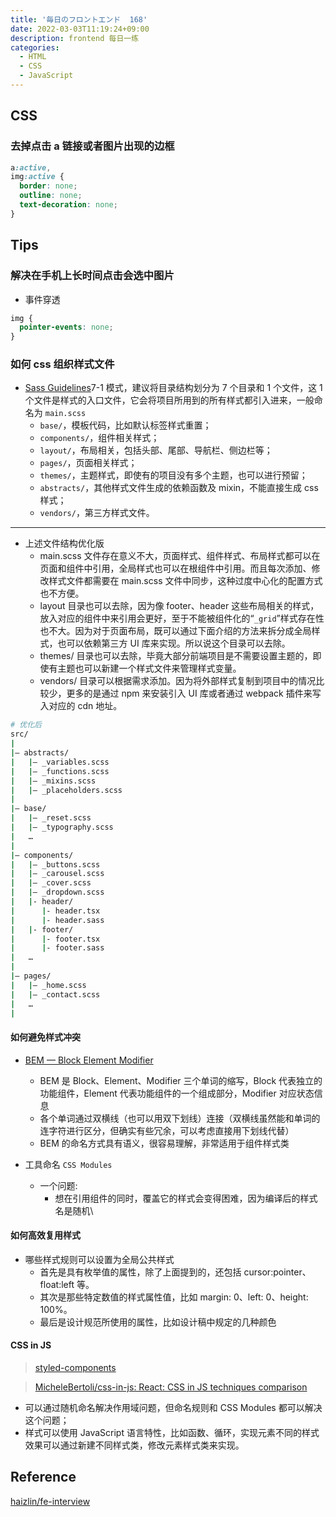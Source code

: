 ```yaml
---
title: '毎日のフロントエンド  168'
date: 2022-03-03T11:19:24+09:00
description: frontend 每日一练
categories:
  - HTML
  - CSS
  - JavaScript
---
```


## CSS

### 去掉点击 a 链接或者图片出现的边框

```css
a:active,
img:active {
  border: none;
  outline: none;
  text-decoration: none;
}
```

## Tips

### 解决在手机上长时间点击会选中图片

- 事件穿透

```css
img {
  pointer-events: none;
}
```

### 如何 css 组织样式文件

- [Sass Guidelines](https://sass-guidelin.es/#architecture)7-1 模式，建议将目录结构划分为 7 个目录和 1 个文件，这 1 个文件是样式的入口文件，它会将项目所用到的所有样式都引入进来，一般命名为 `main.scss`
  - `base/`，模板代码，比如默认标签样式重置；
  - `components/`，组件相关样式；
  - `layout/`，布局相关，包括头部、尾部、导航栏、侧边栏等；
  - `pages/`，页面相关样式；
  - `themes/`，主题样式，即使有的项目没有多个主题，也可以进行预留；
  - `abstracts/`，其他样式文件生成的依赖函数及 mixin，不能直接生成 css 样式；
  - `vendors/`，第三方样式文件。

---

- 上述文件结构优化版
  - main.scss 文件存在意义不大，页面样式、组件样式、布局样式都可以在页面和组件中引用，全局样式也可以在根组件中引用。而且每次添加、修改样式文件都需要在 main.scss 文件中同步，这种过度中心化的配置方式也不方便。
  - layout 目录也可以去除，因为像 footer、header 这些布局相关的样式，放入对应的组件中来引用会更好，至于不能被组件化的“`_grid`”样式存在性也不大。因为对于页面布局，既可以通过下面介绍的方法来拆分成全局样式，也可以依赖第三方 UI 库来实现。所以说这个目录可以去除。
  - themes/ 目录也可以去除，毕竟大部分前端项目是不需要设置主题的，即使有主题也可以新建一个样式文件来管理样式变量。
  - vendors/ 目录可以根据需求添加。因为将外部样式复制到项目中的情况比较少，更多的是通过 npm 来安装引入 UI 库或者通过 webpack 插件来写入对应的 cdn 地址。

```bash
# 优化后
src/
|
|– abstracts/
|   |– _variables.scss
|   |– _functions.scss
|   |– _mixins.scss
|   |– _placeholders.scss
|
|– base/
|   |– _reset.scss
|   |– _typography.scss
|   …
|
|– components/
|   |– _buttons.scss
|   |– _carousel.scss
|   |– _cover.scss
|   |– _dropdown.scss
|   |- header/
|      |- header.tsx
|      |- header.sass
|   |- footer/
|      |- footer.tsx
|      |- footer.sass
|   …
|
|– pages/
|   |– _home.scss
|   |– _contact.scss
|   …
|
```

#### 如何避免样式冲突

- [BEM — Block Element Modifier](http://getbem.com/)

  - BEM 是 Block、Element、Modifier 三个单词的缩写，Block 代表独立的功能组件，Element 代表功能组件的一个组成部分，Modifier 对应状态信息
  - 各个单词通过双横线（也可以用双下划线）连接（双横线虽然能和单词的连字符进行区分，但确实有些冗余，可以考虑直接用下划线代替）
  - BEM 的命名方式具有语义，很容易理解，非常适用于组件样式类

- 工具命名 `CSS Modules`
  - 一个问题:
    - 想在引用组件的同时，覆盖它的样式会变得困难，因为编译后的样式名是随机\

#### 如何高效复用样式

- 哪些样式规则可以设置为全局公共样式
  - 首先是具有枚举值的属性，除了上面提到的，还包括 cursor:pointer、float:left 等。
  - 其次是那些特定数值的样式属性值，比如 margin: 0、left: 0、height: 100%。
  - 最后是设计规范所使用的属性，比如设计稿中规定的几种颜色

#### CSS in JS

> [styled-components](https://styled-components.com/)

> [MicheleBertoli/css-in-js: React: CSS in JS techniques comparison](https://github.com/MicheleBertoli/css-in-js)

- 可以通过随机命名解决作用域问题，但命名规则和 CSS Modules 都可以解决这个问题；
- 样式可以使用 JavaScript 语言特性，比如函数、循环，实现元素不同的样式效果可以通过新建不同样式类，修改元素样式类来实现。

## Reference

[haizlin/fe-interview](https://github.com/haizlin/fe-interview/blob/master/category/history.md)
